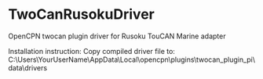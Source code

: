 # TwoCanRusokuDriver
OpenCPN twocan plugin driver for Rusoku TouCAN Marine adapter

Installation instruction:
Copy compiled driver file to: C:\Users\YourUserName\AppData\Local\opencpn\plugins\twocan_plugin_pi\data\drivers
